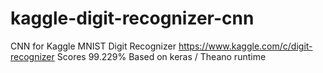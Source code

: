 # kaggle-digit-recognizer-cnn
CNN for Kaggle MNIST Digit Recognizer https://www.kaggle.com/c/digit-recognizer
Scores 99.229%
Based on keras / Theano runtime

